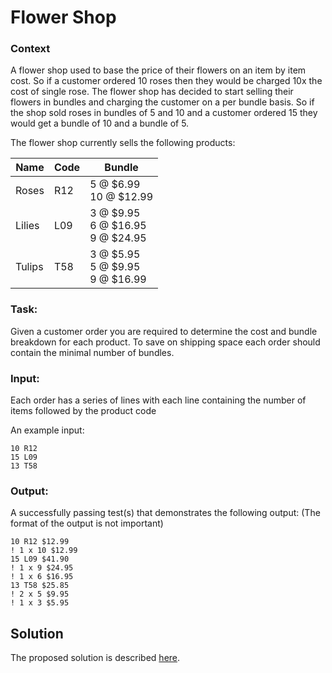 # Flower Shop

### Context
A flower shop used to base the price of their flowers on an item by item cost. So if a customer ordered 10 roses then they would be charged 10x the cost of single rose. The flower shop has decided to start selling their flowers in bundles and charging the customer on a per bundle basis. So if the shop sold roses in bundles of 5 and 10 and a customer ordered 15 they would get a bundle of 10 and a bundle of 5.

The flower shop currently sells the following products:

Name   | Code | Bundle
---    | ---  | ---
Roses  | R12  | 5 @ $6.99<br/>10 @ $12.99
Lilies | L09  | 3 @ $9.95<br/>6 @ $16.95<br/>9 @ $24.95
Tulips | T58  | 3 @ $5.95<br/>5 @ $9.95<br/>9 @ $16.99

### Task:
Given a customer order you are required to determine the cost and bundle breakdown for each product. To save on shipping space each order should contain the minimal number of bundles.

### Input:
Each order has a series of lines with each line containing the number of items followed by the product code

An example input:
```
10 R12
15 L09
13 T58
```

### Output:
A successfully passing test(s) that demonstrates the following output: (The format of the output is not important)
```
10 R12 $12.99
! 1 x 10 $12.99
15 L09 $41.90
! 1 x 9 $24.95
! 1 x 6 $16.95
13 T58 $25.85
! 2 x 5 $9.95
! 1 x 3 $5.95
```

## Solution
The proposed solution is described [here](.\docs\solution.md).